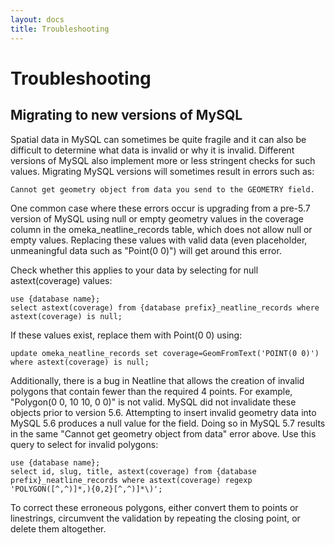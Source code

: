 ```yaml
---
layout: docs
title: Troubleshooting
---
```

# Troubleshooting

## Migrating to new versions of MySQL

Spatial data in MySQL can sometimes be quite fragile and it can also be difficult to determine what data is invalid or why it is invalid. Different versions of MySQL also implement more or less stringent checks for such values. Migrating MySQL versions will sometimes result in errors such as:

    Cannot get geometry object from data you send to the GEOMETRY field. 
 
One common case where these errors occur is upgrading from a pre-5.7 version of MySQL using null or empty geometry values in the coverage column in the omeka_neatline_records table, which does not allow null or empty values. Replacing these values with valid data (even placeholder, unmeaningful data such as "Point(0 0)") will get around this error.

Check whether this applies to your data by selecting for null astext(coverage) values:

    use {database name};
    select astext(coverage) from {database prefix}_neatline_records where astext(coverage) is null;

If these values exist, replace them with Point(0 0) using:

    update omeka_neatline_records set coverage=GeomFromText('POINT(0 0)') where astext(coverage) is null;

Additionally, there is a bug in Neatline that allows the creation of invalid polygons that contain fewer than the required 4 points. For example, "Polygon(0 0, 10 10, 0 0)" is not valid. MySQL did not invalidate these objects prior to version 5.6. Attempting to insert invalid geometry data into MySQL 5.6 produces a null value for the field. Doing so in MySQL 5.7 results in the same "Cannot get geometry object from data" error above. Use this query to select for invalid polygons:

    use {database name};
    select id, slug, title, astext(coverage) from {database prefix}_neatline_records where astext(coverage) regexp 'POLYGON([^,^)]*,){0,2}[^,^)]*\)';

To correct these erroneous polygons, either convert them to points or linestrings, circumvent the validation by repeating the closing point, or delete them altogether.
